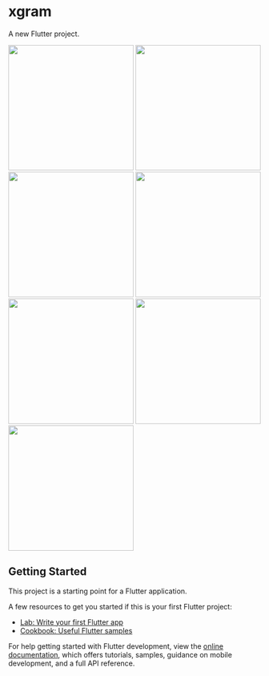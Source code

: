 
# xgram

A new Flutter project.


<img src="https://github.com/mohammadmahdiyousefi/xgram/assets/103829998/85bd2cc1-d155-4507-98be-b5229e10662d" width="250"> 
<img src="https://github.com/mohammadmahdiyousefi/xgram/assets/103829998/c73c6ae6-82e9-4e7f-be1e-0766539788d2" width="250"> 
<img src="https://github.com/mohammadmahdiyousefi/xgram/assets/103829998/440d76d6-f86a-4828-aa63-9d941b2329c1" width="250"> 
<img src="https://github.com/mohammadmahdiyousefi/xgram/assets/103829998/9500e7e4-ba31-47f4-a94e-ec92237c1561" width="250"> 
<img src="https://github.com/mohammadmahdiyousefi/xgram/assets/103829998/c3029362-1c71-40c0-b32b-d029eebf48b0" width="250"> 
<img src="https://github.com/mohammadmahdiyousefi/xgram/assets/103829998/37e60bae-03ad-4f60-9681-7ce35433382f" width="250"> 
<img src="https://github.com/mohammadmahdiyousefi/xgram/assets/103829998/1c38eb12-8edc-4483-b614-f805548f71ad" width="250"> 



## Getting Started

This project is a starting point for a Flutter application.

A few resources to get you started if this is your first Flutter project:

- [Lab: Write your first Flutter app](https://docs.flutter.dev/get-started/codelab)
- [Cookbook: Useful Flutter samples](https://docs.flutter.dev/cookbook)

For help getting started with Flutter development, view the
[online documentation](https://docs.flutter.dev/), which offers tutorials,
samples, guidance on mobile development, and a full API reference.

